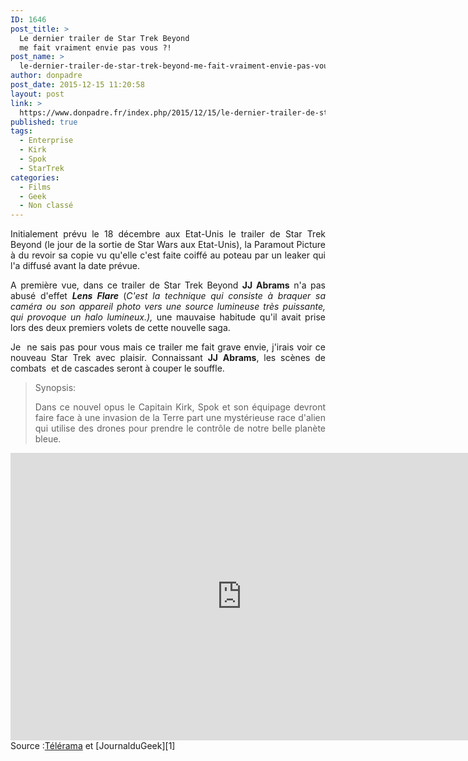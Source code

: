 ```yaml
---
ID: 1646
post_title: >
  Le dernier trailer de Star Trek Beyond
  me fait vraiment envie pas vous ?!
post_name: >
  le-dernier-trailer-de-star-trek-beyond-me-fait-vraiment-envie-pas-vous
author: donpadre
post_date: 2015-12-15 11:20:58
layout: post
link: >
  https://www.donpadre.fr/index.php/2015/12/15/le-dernier-trailer-de-star-trek-beyond-me-fait-vraiment-envie-pas-vous/
published: true
tags:
  - Enterprise
  - Kirk
  - Spok
  - StarTrek
categories:
  - Films
  - Geek
  - Non classé
---
```

<p style="text-align: justify;">
  Initialement prévu le 18 décembre aux Etat-Unis le trailer de Star Trek Beyond (le jour de la sortie de Star Wars aux Etat-Unis), la Paramout Picture à du revoir sa copie vu qu'elle c'est faite coiffé au poteau par un leaker qui l'a diffusé avant la date prévue.
</p>

<p style="text-align: justify;">
  <!--more-->
</p>

<p style="text-align: justify;">
  A première vue, dans ce trailer de Star Trek Beyond <strong>JJ Abrams</strong> n'a pas abusé d'effet <em><strong>Lens Flare </strong></em>(<em>C'est la technique qui consiste à braquer sa caméra ou son appareil photo vers une source lumineuse très puissante, qui provoque un halo lumineux.), </em>une mauvaise habitude qu'il avait prise lors des deux premiers volets de cette nouvelle saga.
</p>

<p style="text-align: justify;">
  Je  ne sais pas pour vous mais ce trailer me fait grave envie, j'irais voir ce nouveau Star Trek avec plaisir. Connaissant <strong>JJ</strong> <strong>Abrams</strong>, les scènes de combats  et de cascades seront à couper le souffle.
</p>

> <p style="text-align: justify;">
>   Synopsis:
> </p>
> 
> <p style="text-align: justify;">
>   Dans ce nouvel opus le Capitain Kirk, Spok et son équipage devront faire face à une invasion de la Terre part une mystérieuse race d'alien qui utilise des drones pour prendre le contrôle de notre belle planète bleue.
> </p>

<iframe src="https://www.youtube.com/embed/XRVD32rnzOw" width="740" height="460" frameborder="0" allowfullscreen="allowfullscreen"></iframe> Source :<a href="http://www.telerama.fr/cinema/jj-abrams-s-excuse-pour-son-usage-abusif-de-l-effet-lens-flare-dans-star-trek-into-darkness,103237.php" target="_blank">Télérama</a> et [JournalduGeek][1]

 [1]: http://www.journaldugeek.com/2015/12/14/star-trek-beyond-le-trailer-en-fuite/
